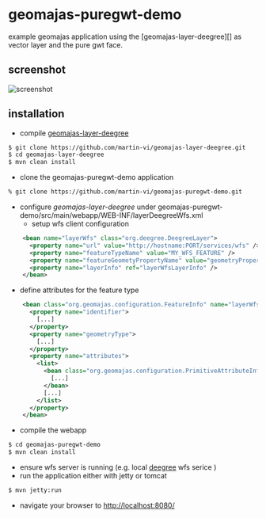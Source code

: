 geomajas-puregwt-demo
=====================

example geomajas application using the [geomajas-layer-deegree][] as vector layer and the pure gwt face.

screenshot
----------

[screenshot]: https://github.com/martin-vi/geomajas-puregwt-demo/raw/master/resources/geomajasPureGWTClient.png

![screenshot][screenshot]

installation
------------

* compile [geomajas-layer-deegree](https://github.com/martin-vi/geomajas-layer-deegree)
```bash
$ git clone https://github.com/martin-vi/geomajas-layer-deegree.git
$ cd geomajas-layer-deegree
$ mvn clean install
```

* clone the geomajas-puregwt-demo application
```bash
% git clone https://github.com/martin-vi/geomajas-puregwt-demo.git
```

* configure _geomajas-layer-deegree_ under geomajas-puregwt-demo/src/main/webapp/WEB-INF/layerDeegreeWfs.xml
  * setup wfs client configuration

```xml
    <bean name="layerWfs" class="org.deegree.DeegreeLayer">
      <property name="url" value="http://hostname:PORT/services/wfs" />
      <property name="featureTypeName" value="MY_WFS_FEATURE" />
      <property name="featureGeometyPropertyName" value="geometryProperty" />
      <property name="layerInfo" ref="layerWfsLayerInfo" />
    </bean>
```
  * define attributes for the feature type

```xml
    <bean class="org.geomajas.configuration.FeatureInfo" name="layerWfsLayerFeatureInfo">
      <property name="identifier">
        [...]
      </property>
      <property name="geometryType">
        [...]
      </property>
      <property name="attributes">
        <list>
          <bean class="org.geomajas.configuration.PrimitiveAttributeInfo">
            [...]
          </bean>
          [...]
        </list>
      </property>
    </bean>
```
  * compile the webapp

```bash
$ cd geomajas-puregwt-demo
$ mvn clean install
```
  * ensure wfs server is running (e.g. local [deegree](http://www.deegree.org/Download) wfs serice )
  * run the application either with jetty or tomcat

```bash
$ mvn jetty:run
```

  * navigate your browser to [http://localhost:8080/](http://localhost:8080/)
